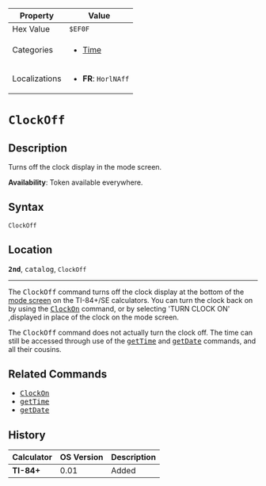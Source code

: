 | Property      | Value |
|---------------|-------|
| Hex Value     | `$EF0F`|
| Categories    | <ul><li>[Time](<../categories/Time.md>)</li></ul> |
| Localizations | <ul><li><b>FR</b>: `HorlNAff`</li></ul> |

# `ClockOff`

## Description
Turns off the clock display in the mode screen.


<b>Availability</b>: Token available everywhere.

## Syntax
`ClockOff`

## Location
<tt><kbd><b>2nd</b></kbd></tt>, <kbd>catalog</kbd>, `ClockOff`
<hr>

The <tt>ClockOff</tt> command turns off the clock display at the bottom of the [mode screen](settings) on the TI-84+/SE calculators. You can turn the clock back on by using the <tt><a href="ClockOn.md">ClockOn</a></tt> command, or by selecting 'TURN CLOCK ON' ,displayed in place of the clock on the mode screen.

The <tt>ClockOff</tt> command does not actually turn the clock off. The time can still be accessed through use of the <tt><a href="getTime.md">getTime</a></tt> and <tt><a href="getDate.md">getDate</a></tt> commands, and all their cousins.

## Related Commands

*   <tt><a href="ClockOn.md">ClockOn</a></tt>
*   <tt><a href="getTime.md">getTime</a></tt>
*   <tt><a href="getDate.md">getDate</a></tt>

## History
| Calculator | OS Version | Description |
|------------|------------|-------------|
| <b>TI-84+</b> | 0.01 | Added |


